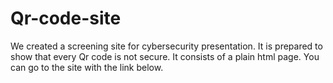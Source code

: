 # Qr-code-site
We created a screening site for cybersecurity presentation. It is prepared to show that every Qr code is not secure. It consists of a plain html page. You can go to the site with the link below.
